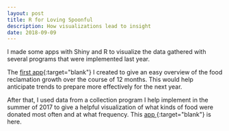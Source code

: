 ```yaml
---
layout: post
title: R for Loving Spoonful
description: How visualizations lead to insight
date: 2018-09-09
---
```


I made some apps with Shiny and R to visualize the data gathered with several programs that were implemented last year.

The [first app](https://lovingspoonful.shinyapps.io/app1/){:target="blank"} I created to give an easy overview of the food reclamation growth over the course of 12 months. This would help anticipate trends to prepare more effectively for the next year.

After that, I used data from a collection program I help implement in the summer of 2017 to give a helpful visualization of what kinds of food were donated most often and at what frequency. This [app ](https://lovingspoonful.shinyapps.io/app2/){:target="blank"} is here.
